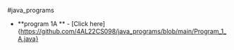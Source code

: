#java_programs

- **program 1A ** - [Click here] {https://github.com/4AL22CS098/java_programs/blob/main/Program_1_A.java}
